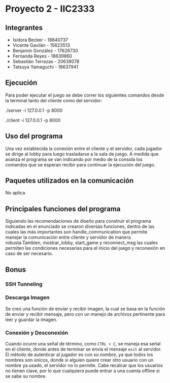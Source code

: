# Proyecto 2 - IIC2333


## Integrantes

-   Isidora Becker - 18640737
-   Vicente Gavilán - 15623513
-   Benjamín González - 17626730
-   Fernanda Reyes - 18639860
-   Sebastián Terrazas - 20638078
-   Tatsuya Yamaguchi - 16637941


## Ejecución

Para poder ejecutar el juego se debe correr los siguientes comandos desde la terminal tanto del cliente como del servidor:

./server -i 127.0.0.1 -p 8000

./client -i 127.0.0.1 -p 8000

## Uso del programa

Una vez establecida la conexión entre el cliente y el servidor, cada jugador se dirige al lobby para luego trasladarse a la sala de juego. A medida que avanza el programa se van indicando por medio de la consola los comandos que se esperan recibir para continuar la ejecución del juego.

## Paquetes utilizados en la comunicación

No aplica

## Principales funciones del programa

Siguiendo las recomendaciones de diseño para construir el programa indicadas en el enunciado se crearon diversas funciones, dentro de las cuales las más importantes son handle_communication que permite manejar la comunicación entre cliente y servidor de manera robusta.Tambien, mostrar_lobby, start_game y reconnect_msg las cuales permiten las condiciones necesarias para el inicio del juego y reconexión en caso de ser necesario.

## Bonus

### SSH Tunneling

### Descarga Imagen

Se creó una función de enviar y recibir imagen, la cual se basa en la función de enviar y recibir mensaje, pero con un manejo de archivos pertinente para leer y guardar la imagen.

### Conexión y Desconexión

Cuando ocurre una señal de término, como `CTRL + C`, se maneja esa señal en el cliente, donde antes de terminar se envía el mensaje `exit` al servidor. El método de autenticar al jugador es con su nombre, ya que todos los nombres son únicos, donde si alguien quiere crear otro usuario con un nombre ya usado, el servidor no lo permite. Cabe recalcar que los usuarios no tienen clave, por lo que cualquiera puede entrar a una cuenta offline si se sabe su nombre.
